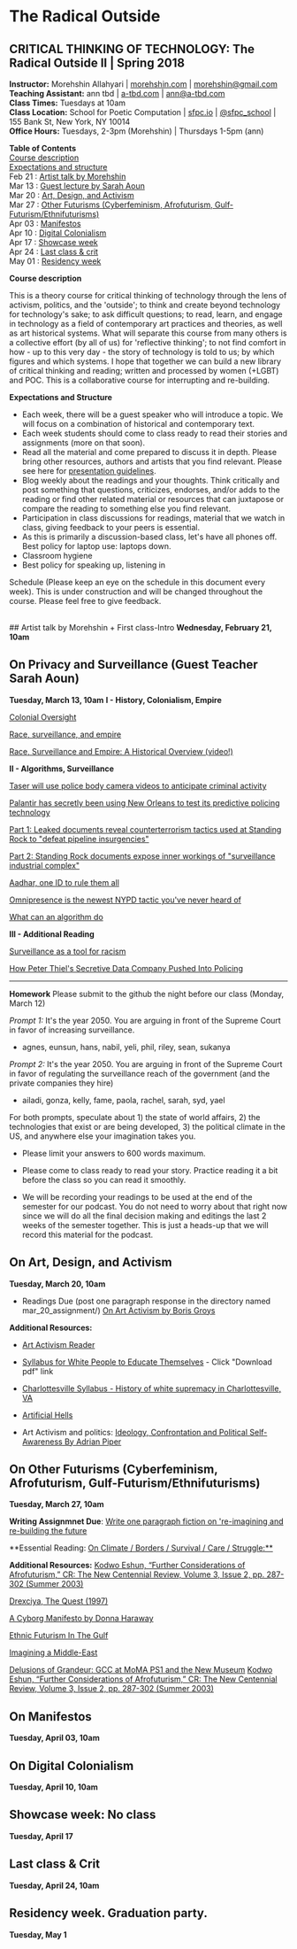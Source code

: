 # The Radical Outside
## CRITICAL THINKING OF TECHNOLOGY: The Radical Outside II | Spring 2018


**Instructor:** Morehshin Allahyari | [morehshin.com](http://morehshin.com)  | morehshin@gmail.com  </br>
**Teaching Assistant:** ann tbd | [a-tbd.com](http://a-tbd.com) | ann@a-tbd.com </br>
**Class Times:** Tuesdays at 10am </br>
**Class Location:** School for Poetic Computation  |  [sfpc.io](http://sfpc.io/) |
[@sfpc_school](https://twitter.com/sfpc) | 155 Bank St, New York, NY 10014 </br>
**Office Hours:** Tuesdays, 2-3pm (Morehshin) | Thursdays 1-5pm (ann)

**Table of Contents**</br>
[Course description](#desc)</br>
[Expectations and structure](#expec)</br>
Feb 21 : [Artist talk by Morehshin](#arttalk)</br>
Mar 13 : [Guest lecture by Sarah Aoun](#privacy)</br>
Mar 20 : [Art, Design, and Activism](#activism)</br>
Mar 27 : [Other Futurisms (Cyberfeminism, Afrofuturism, Gulf-Futurism/Ethnifuturisms)](#futurisms)</br>
Apr 03 : [Manifestos](#manifestos)</br>
Apr 10 : [Digital Colonialism](#colonialism)</br>
Apr 17 : [Showcase week](#showcase)</br>
Apr 24 : [Last class & crit](#crit)</br>
May 01 : [Residency week](#residency)


<a name="desc"></a>
**Course description**

This is a theory course for critical thinking of technology through the lens of activism, politics, and the 'outside'; to think and create beyond technology for technology's sake; to ask difficult questions; to read, learn, and engage in technology as a field of contemporary art practices and theories, as well as art historical systems. What will separate this course from many others is a collective effort (by all of us) for 'reflective thinking'; to not find comfort in how - up to this very day - the story of technology is told to us; by which figures and which systems. I hope that together we can build a new library of critical thinking and reading; written and processed by women (+LGBT) and POC.  This is a collaborative course for interrupting and re-building.


<a name="expec"></a>
**Expectations and Structure**

* Each week, there will be a guest speaker who will introduce a topic. We will focus on a combination of historical and contemporary text.
* Each week students should come to class ready to read their stories and assignments (more on that soon).
* Read all the material and come prepared to discuss it in depth. Please bring other resources, authors and artists that you find relevant. Please see here for [presentation guidelines](https://docs.google.com/document/d/1HtTwy6yakti5TaYL_oq0sgZo-mZSv_RGKruh3tff1m0/edit?usp=sharing).
* Blog weekly about the readings and your thoughts. Think critically and post something that questions, criticizes, endorses, and/or adds to the reading or find other related material or resources that can juxtapose or compare the reading to something else you find relevant.
* Participation in class discussions for readings, material that we watch in class, giving feedback to your peers is essential.
* As this is primarily a discussion-based class, let's have all phones off.
Best policy for laptop use: laptops down.
* Classroom hygiene
* Best policy for speaking up, listening in



Schedule (Please keep an eye on the schedule in this document every week). This is under construction and will be changed throughout the course. Please feel free to give feedback.

<br>
<a name="arttalk"></a>
## Artist talk by Morehshin + First class-Intro
<b> Wednesday, February 21, 10am </b>

<a name="privacy"></a>
## On Privacy and Surveillance (Guest Teacher Sarah Aoun) 
<b> Tuesday, March 13, 10am</b>
**I - History, Colonialism, Empire**

[Colonial Oversight](https://www.redpepper.org.uk/colonial-oversight/)

[Race, surveillance, and empire](https://isreview.org/issue/96/race-surveillance-and-empire)

[Race, Surveillance and Empire: A Historical Overview (video!)](https://www.youtube.com/watch?v=0CrsqII6las)

**II - Algorithms, Surveillance**

[Taser will use police body camera videos to anticipate criminal activity](https://theintercept.com/2017/04/30/taser-will-use-police-body-camera-videos-to-anticipate-criminal-activity/)

[Palantir has secretly been using New Orleans to test its predictive policing technology](https://www.theverge.com/platform/amp/2018/2/27/17054740/palantir-predictive-policing-tool-new-orleans-nopd)

[Part 1: Leaked documents reveal counterterrorism tactics used at Standing Rock to "defeat pipeline insurgencies"](https://theintercept.com/2017/05/27/leaked-documents-reveal-security-firms-counterterrorism-tactics-at-standing-rock-to-defeat-pipeline-insurgencies/)

[Part 2: Standing Rock documents expose inner workings of "surveillance industrial complex"](https://theintercept.com/2017/06/03/standing-rock-documents-expose-inner-workings-of-surveillance-industrial-complex/)

[Aadhar, one ID to rule them all](https://www.buzzfeed.com/pranavdixit/one-id-to-rule-them-all-controversy-plagues-indias-aadhaar?)

[Omnipresence is the newest NYPD tactic you've never heard of](https://www.vice.com/en_us/article/vdpq7m/omnipresence-is-the-newest-nypd-tactic-youve-never-heard-of-1020)

[What can an algorithm do](http://dismagazine.com/discussion/72975/josh-scannell-what-can-an-algorithm-do/)

**III - Additional Reading**

[Surveillance as a tool for racism](https://techcrunch.com/2016/04/25/surveillance-as-a-tool-for-racism/)

[How Peter Thiel's Secretive Data Company Pushed Into Policing](https://www.wired.com/story/how-peter-thiels-secretive-data-company-pushed-into-policing/)

------
**Homework**
Please submit to the github the night before our class (Monday, March 12)


*Prompt 1:* It's the year 2050. You are arguing in front of the Supreme Court in favor of increasing surveillance.

- agnes, eunsun, hans, nabil, yeli, phil, riley, sean, sukanya

*Prompt 2:* It's the year 2050. You are arguing in front of the Supreme Court in favor of regulating the surveillance reach of the government (and the private companies they hire)

- ailadi, gonza, kelly, fame, paola, rachel, sarah, syd, yael

For both prompts, speculate about 1) the state of world affairs, 2) the technologies that exist or are being developed, 3) the political climate in the US, and anywhere else your imagination takes you.

- Please limit your answers to 600 words maximum.

- Please come to class ready to read your story. Practice reading it a bit before the class so you can read it smoothly.

- We will be recording your readings to be used at the end of the semester for our podcast. You do not need to worry about that right now since we will do all the final decision making and editings the last 2 weeks of the semester together. This is just a heads-up that we will record this material for the podcast.



<a name="activism"></a>
## On Art, Design, and Activism 
<b> Tuesday, March 20, 10am </b>

* Readings Due (post one paragraph response in the directory named mar_20_assignment/)
[On Art Activism by Boris Groys](http://www.e-flux.com/journal/56/60343/on-art-activism/)


**Additional Resources:**
* [Art Activism Reader](https://www.dropbox.com/s/519zt6f8uibx3az/art-activism-reader.pdf?dl=0)

* [Syllabus for White People to Educate Themselves](https://trello.com/c/HPgyHgJn/2-syllabus-for-white-people-to-educate-themselves) - Click "Download pdf" link

* [Charlottesville Syllabus - History of white supremacy in Charlottesville, VA](https://medium.com/@UVAGSC/the-charlottesville-syllabus-9e01573419d0)

* [Artificial Hells](https://selforganizedseminar.files.wordpress.com/2011/08/bishop-claire-artificial-hells-participatory-art-and-politics-spectatorship.pdf)

* Art Activism and politics: [Ideology, Confrontation and Political Self-Awareness By Adrian Piper](https://www.dropbox.com/s/vfr1t7a513eci6e/Ideology%2C%20Confrontation%20and%20Political%20Self-Awareness%20By%20Adrian%20Piper.pdf?dl=0)

<a name="futurisms"></a>
## On Other Futurisms (Cyberfeminism, Afrofuturism, Gulf-Futurism/Ethnifuturisms) 

<b> Tuesday, March 27, 10am </b>

**Writing Assignmnet Due**: [Write one paragraph fiction on 're-imagining  and re-building the future](https://docs.google.com/document/d/17qDiJnTkB5mMubBRYbAhTsQvkgeBsX89mg-ZgKvHoBE/edit?usp=sharing)

**Essential Reading: [On Climate / Borders / Survival / Care / Struggle:**](http://www.basepublication.org/?p=474)



**Additional Resources:**
[Kodwo Eshun, “Further Considerations of Afrofuturism,” CR: The New Centennial Review, Volume 3, Issue 2, pp. 287-302 (Summer 2003)](https://growingrootsnyc.files.wordpress.com/2012/05/eshun-further-considerations-on-afrofuturism2.pdf)

[Drexciya, The Quest (1997)](https://drive.google.com/drive/folders/0B-DzrgWEbPfEa2JMVHFlcDJVbkk)  

[A Cyborg Manifesto by Donna Haraway](http://faculty.georgetown.edu/irvinem/theory/Haraway-CyborgManifesto-1.pdf) 

[Ethnic Futurism In The Gulf](http://thesigers.com/analysis/2013/7/31/ethnic-futurism-in-the-gulf.html)

[Imagining a Middle-East](https://www.ici-berlin.org/events/imaging-a-middle-east/)

[Delusions of Grandeur: GCC at MoMA PS1 and the New Museum](http://thesigers.com/analysis/2013/7/31/ethnic-futurism-in-the-gulf.html)
[Kodwo Eshun, “Further Considerations of Afrofuturism,” CR: The New Centennial Review, Volume 3, Issue 2, pp. 287-302 (Summer 2003)](https://growingrootsnyc.files.wordpress.com/2012/05/eshun-further-considerations-on-afrofuturism2.pdf)

<a name="manifestos"></a>
## On Manifestos
<b> Tuesday, April 03, 10am </b>

<a name="colonialism"></a>
## On Digital Colonialism 
<b> Tuesday, April 10, 10am</b>

<a name="showcase"></a>
## Showcase week: No class 
<b> Tuesday, April 17 </b>

<a name="crit"></a>
## Last class & Crit 
<b> Tuesday, April 24, 10am </b>

<a name="residency"></a>
## Residency week. Graduation party.
<b> Tuesday, May 1</b>
